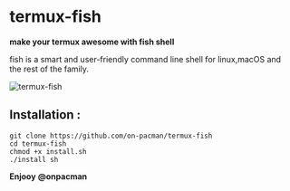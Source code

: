 # termux-fish
**make your termux awesome with fish shell**

fish is a smart and user-friendly command line
shell for linux,macOS and the rest of the family.

![termux-fish](https://user-images.githubusercontent.com/97858381/149796034-83efcade-b70c-48b3-9ccb-d9ad6bfb86fb.jpg)

## Installation :
```
git clone https://github.com/on-pacman/termux-fish
cd termux-fish
chmod +x install.sh
./install sh

```
**Enjooy**
**@onpacman**

